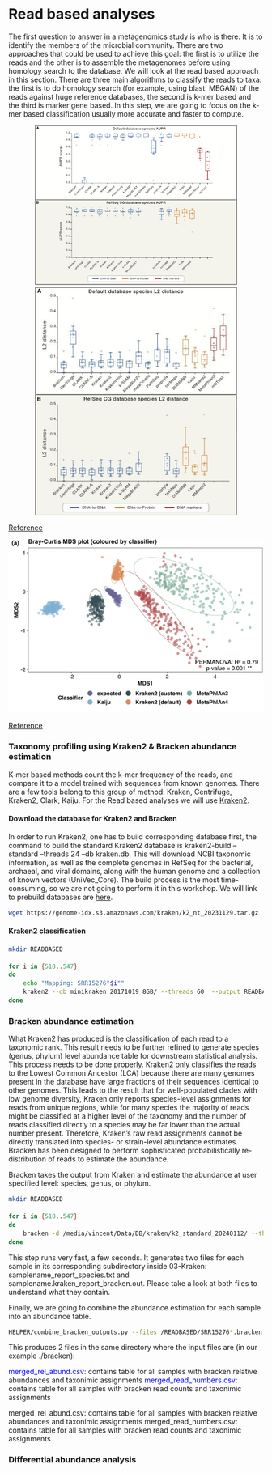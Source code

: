 # Read based analyses

The first question to answer in a metagenomics study is who is there. It is to identify the members of the microbial community. There are two approaches that could be used to achieve this goal: the first is to utilize the reads and the other is to assemble the metagenomes before using homology search to the database. We will look at the read based approach in this section. There are three main algorithms to classify the reads to taxa: the first is to do homology search (for example, using blast: MEGAN) of the reads against huge reference databases, the second is k-mer based and the third is marker gene based. In this step, we are going to focus on the k-mer based classification usually more accurate and faster to compute. 

<p align="center">
      <img src="https://github.com/vincentmanz/Metagenomics_2024/blob/main/Day_1/pictures/benchmark_calssifier.jpg"  width="400">
      <img src="https://github.com/vincentmanz/Metagenomics_2024/blob/main/Day_1/pictures/benchmark_calssifier_abundance.jpg"  width="400">
</p>


[Reference](https://doi.org/10.1016/j.cell.2019.07.010)

![benchmark_calssifier_abundance](https://github.com/vincentmanz/Metagenomics_2024/blob/main/Day_1/pictures/benchmark.png)

[Reference](https://doi.org/10.1186/s40793-024-00561-w)


### Taxonomy profiling using Kraken2 & Bracken abundance estimation

K-mer based methods count the k-mer frequency of the reads, and compare it to a model trained with sequences from known genomes. There are a few tools belong to this group of method: Kraken, Centrifuge, Kraken2, Clark, Kaiju. For the Read based analyses we will use [Kraken2](https://doi.org/10.1186/s13059-019-1891-0). 

#### Download the database for Kraken2 and Bracken
In order to run Kraken2, one has to build corresponding database first, the command to build the standard Kraken2 database is kraken2-build –standard –threads 24 –db kraken.db. This will download NCBI taxonomic information, as well as the complete genomes in RefSeq for the bacterial, archaeal, and viral domains, along with the human genome and a collection of known vectors (UniVec_Core). The build process is the most time-consuming, so we are not going to perform it in this workshop. We will link to prebuild databases are [here](https://benlangmead.github.io/aws-indexes/k2).

```bash
wget https://genome-idx.s3.amazonaws.com/kraken/k2_nt_20231129.tar.gz

```


#### Kraken2 classification 

```bash
mkdir READBASED

for i in {518..547}
do
    echo "Mapping: SRR15276"$i""
    kraken2 --db minikraken_20171019_8GB/ --threads 60  --output READBASED/SRR15276"$i".kraken.out --report READBASED/SRR15276"$i".kraken_report.out --paired TRIMMEDDATA/SRR15276"$i".R1.fastq.gz TRIMMEDDATA/SRR15276"$i".R2.fastq.gz
done
```


### Bracken abundance estimation

What Kraken2 has produced is the classification of each read to a taxonomic rank. This result needs to be further refined to generate species (genus, phylum) level abundance table for downstream statistical analysis. This process needs to be done properly. Kraken2 only classifies the reads to the Lowest Common Ancestor (LCA) because there are many genomes present in the database have large fractions of their sequences identical to other genomes. This leads to the result that for well-populated clades with low genome diversity, Kraken only reports species-level assignments for reads from unique regions, while for many species the majority of reads might be classified at a higher level of the taxonomy and the number of reads classified directly to a species may be far lower than the actual number present. Therefore, Kraken’s raw read assignments cannot be directly translated into species- or strain-level abundance estimates. Bracken has been designed to perform sophisticated probabilistically re-distribution of reads to estimate the abundance.

Bracken takes the output from Kraken and estimate the abundance at user specified level: species, genus, or phylum.

```bash
mkdir READBASED

for i in {518..547}
do
    bracken -d /media/vincent/Data/DB/kraken/k2_standard_20240112/ --threads 60 -i READBASED/SRR15276"$i".kraken_report.out -o READBASED/SRR15276"$i".bracken
done
```

This step runs very fast, a few seconds. It generates two files for each sample in its corresponding subdirectory inside 03-Kraken: samplename_report_species.txt and samplename.kraken_report_bracken.out. Please take a look at both files to understand what they contain.

Finally, we are going to combine the abundance estimation for each sample into an abundance table.

```bash 
HELPER/combine_bracken_outputs.py --files /READBASED/SRR15276*.bracken -o READBASED/merged_abundance_species.txt
```
This produces 2 files in the same directory where the input files are (in our example ./bracken):

<span style="color:blue">merged_rel_abund.csv</span>: contains table for all samples with bracken relative abundances and taxonimic assignments
<span style="color:blue">merged_read_numbers.csv</span>: contains table for all samples with bracken read counts and taxonimic assignments

merged_rel_abund.csv: contains table for all samples with bracken relative abundances and taxonimic assignments
merged_read_numbers.csv: contains table for all samples with bracken read counts and taxonimic assignments


### Differential abundance analysis
